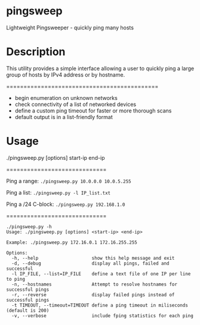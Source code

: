 # pingsweep
Lightweight Pingsweeper - quickly ping many hosts

# Description

This utility provides a simple interface allowing a user to quickly ping a large group of hosts by IPv4 address or by hostname.

============================================

 - begin enumeration on unknown networks
 - check connectivity of a list of networked devices
 - define a custom ping timeout for faster or more thorough scans
 - default output is in a list-friendly format


# Usage

./pingsweep.py [options] start-ip end-ip

=============================

Ping a range: `./pingsweep.py 10.0.0.0 10.0.5.255`



Ping a list: `./pingsweep.py -l IP_list.txt`



Ping a /24 C-block: `./pingsweep.py 192.168.1.0`

=============================

```
./pingsweep.py -h
Usage: ./pingsweep.py [options] <start-ip> <end-ip>

Example: ./pingsweep.py 172.16.0.1 172.16.255.255

Options:
  -h, --help                    show this help message and exit
  -d, --debug                   display all pings, failed and successful
  -l IP_FILE, --list=IP_FILE    define a text file of one IP per line to ping
  -n, --hostnames               Attempt to resolve hostnames for successful pings
  -r, --reverse                 display failed pings instead of successful pings
  -t TIMEOUT, --timeout=TIMEOUT define a ping timeout in miliseconds (default is 200)
  -v, --verbose                 include fping statistics for each ping
 ```
